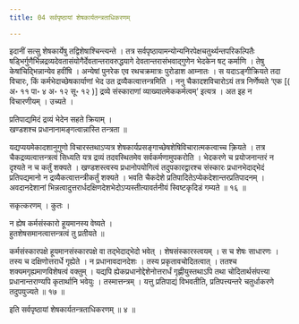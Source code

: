 ```yaml
---
title: 04 सर्वपृष्ठायां शेषकार्यतन्त्रताधिकरणम्

---
```


इदानीं सत्सु शेषकार्येषु तद्विशेषाश्चिन्त्यन्ते । तत्र सर्वपृष्ठायामन्योन्यनिरपेक्षचतुर्थ्यन्तपरिकल्पितैः षड्भिर्गुणैर्भिन्नद्रव्यदेवतासंयोगैर्देवतान्तरावरुद्धयागे देवतान्तरासंभवाद्गुणेन भेदकेन षट् कर्माणि । तेषु केषांचिद्भिन्नान्येव हवींषि । अन्येषां पुनरेक एव रथचक्रमात्रः पुरोडाश आम्नातः । स यदाऽङ्गीक्रियते तदा विचारः, किं कर्मभेदाच्छेषकार्याणां भेद उत द्रव्यैकत्वात्तन्त्रमिति । ननु चैकादशविचारोऽयं तत्र निर्णेष्यते ‘एक \[( अ॰ ११ पा॰ ४ अ॰ १२ सू॰ १२ )\] द्रव्ये संस्काराणां व्याख्यातमेककर्मत्वम्’ इत्यत्र । अत इह न विचारणीयम् । उच्यते ।

प्रतिपाद्यमिदं द्रव्यं भेदेन सहते क्रियाम् ।  
खण्डशश्च प्रधानानामङ्गत्वान्नास्ति तन्त्रता ॥  


यद्यप्ययमेकादशानुगुणो विचारस्तथाऽप्यत्र शेषकार्यप्रसङ्गाच्छेषशेषिविचारात्मकत्वाच्च क़्रियते । तत्र चैकद्रव्यत्वात्तन्त्रत्वं सिध्यति यत्र द्रव्यं तदवस्थितमेव सर्वकर्मणामुपकरोति । भेदकरणे च प्रयोजनान्तरं न दृश्यते न च कर्तुं शक्यते । खण्डशस्त्वस्य प्रधानोपयोगित्वं तदुपकारद्वारश्च संस्कारः प्रधानभेदाद्भेदं प्रतिपद्यमानो न द्रव्यैकत्वात्तन्त्रीकर्तुं शक्यते । भवति चैकदेशे प्रतिपादितेऽप्येकदेशान्तरप्रतिपादनम् । अवदानदेशानां भिन्नत्वादुत्तरार्धदक्षिणदेशभेदोऽप्यस्तीत्यावर्तनीयं स्विष्टकृदिडं गम्यते ॥ १६ ॥

सकृत्करणम् । कुतः ।

न ह्येष कर्मसंस्कारो हूयमानस्य वेष्यते ।  
हुतशेषसमानत्वात्तन्त्रत्वं तु प्रतीयते ॥  


कर्मसंस्कारपक्षे हूयमानसंस्कारपक्षे वा तद्भेदाद्भेदो भवेत् । शेषसंस्कारस्त्वयम् । स च शेषः साधारणः । तस्य च दक्षिणोत्तरार्धे गृह्येते । न प्रधानावदानदेशः । तस्य प्रकृतावचोदितत्वात् । ततश्च शक्यमगृह्यमाणविशेषत्वं वक्तुम् । यद्यपि ह्येकप्रधानोद्देशेनोत्तरार्धं गृह्णीयुस्तथाऽपि तथा चोदितार्थसंपत्त्या प्रधानान्तराण्यपि कृतार्थानि भवेयुः । तस्मात्तन्त्रम् । यत्तु प्रतिपाद्यं विभवतीति, प्रतिपत्त्यन्तरे चतुर्धाकरणे तदुपयुज्यते ॥ १७ ॥

इति सर्वपृष्ठायां शेषकार्यतन्त्रताधिकरणम् ॥ ४ ॥
